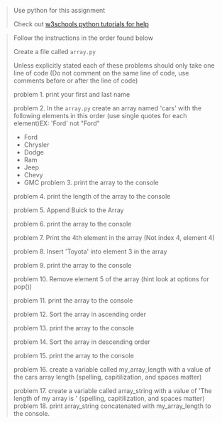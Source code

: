 > Use python for this assignment
>
> Check out [w3schools python 
> tutorials for help](https://www.w3schools.com/python/python_lists.asp) 

> Follow the instructions in the order found below
>
>
> Create a file called `array.py `
> 
> Unless explicitly stated each of these problems should only take one line of code (Do not comment on the same line of code, use comments before or after the line of code)
> 
>   problem 1. print your first and last name
>
>   problem 2. In the `array.py` create an array named 'cars' with the following elements in this order (use single quotes for each element)EX: 'Ford' not "Ford"
>
>   - Ford
>   - Chrysler
>   - Dodge
>   - Ram
>   - Jeep
>   - Chevy
>   - GMC
> problem 3. print the array to the console
>
> problem 4. print the length of the array to the console 
>
> problem 5. Append Buick to the Array
>
> problem 6. print the array to the console
>
> problem 7. Print the 4th element in the array (Not index 4, element 4)
>
> problem 8. Insert 'Toyota' into element 3 in the array
>
> problem 9. print the array to the console
>
> problem 10. Remove element 5 of the array (hint look at options for pop())
>
> problem 11. print the array to the console
>
> problem 12. Sort the array in ascending order
>
> problem 13. print the array to the console
>
> problem 14. Sort the array in descending order
>
> problem 15. print the array to the console
>
> problem 16. create a variable called my_array_length with a value of the cars array length (spelling, capitilization, and spaces matter)
>
> problem 17. create a variable called array_string with a value of 'The length of my array is ' (spelling, capitilization, and spaces matter)
> problem 18. print array_string concatenated with my_array_length to the console.
